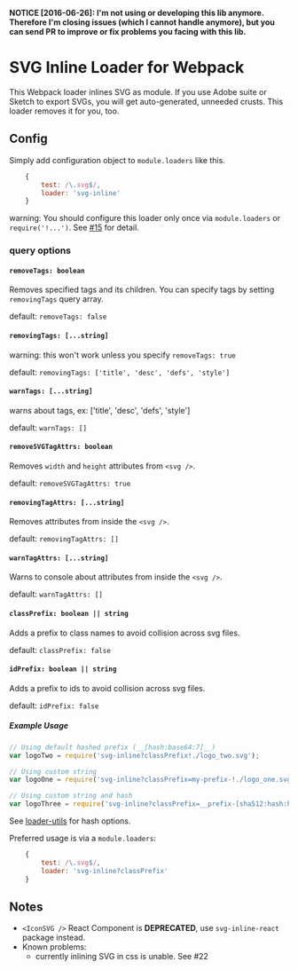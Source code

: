 **NOTICE [2016-06-26]: I'm not using or developing this lib anymore. Therefore I'm closing issues (which I cannot handle anymore), but you can send PR to improve or fix problems you facing with this lib.**

# SVG Inline Loader for Webpack

This Webpack loader inlines SVG as module. If you use Adobe suite or Sketch to export SVGs, you will get auto-generated, unneeded crusts. This loader removes it for you, too.

## Config

Simply add configuration object to `module.loaders` like this.

```javascript
    {
        test: /\.svg$/,
        loader: 'svg-inline'
    }
```

warning: You should configure this loader only once via `module.loaders` or `require('!...')`. See [#15](https://github.com/sairion/svg-inline-loader/issues/15) for detail.

### query options

#### `removeTags: boolean`

Removes specified tags and its children. You can specify tags by setting `removingTags` query array.

default: `removeTags: false`

#### `removingTags: [...string]`

warning: this won't work unless you specify `removeTags: true`

default: `removingTags: ['title', 'desc', 'defs', 'style']`

#### `warnTags: [...string]`

warns about tags, ex: ['title', 'desc', 'defs', 'style']

default: `warnTags: []`

#### `removeSVGTagAttrs: boolean`

Removes `width` and `height` attributes from `<svg />`.

default: `removeSVGTagAttrs: true`

#### `removingTagAttrs: [...string]`

Removes attributes from inside the `<svg />`.

default: `removingTagAttrs: []`

#### `warnTagAttrs: [...string]`

Warns to console about attributes from inside the `<svg />`.

default: `warnTagAttrs: []`
#### `classPrefix: boolean || string`

Adds a prefix to class names to avoid collision across svg files.

default: `classPrefix: false`

#### `idPrefix: boolean || string`

Adds a prefix to ids to avoid collision across svg files.

default: `idPrefix: false`


##### Example Usage
```js
// Using default hashed prefix (__[hash:base64:7]__)
var logoTwo = require('svg-inline?classPrefix!./logo_two.svg');

// Using custom string
var logoOne = require('svg-inline?classPrefix=my-prefix-!./logo_one.svg');

// Using custom string and hash
var logoThree = require('svg-inline?classPrefix=__prefix-[sha512:hash:hex:5]__!./logo_three.svg');
```
See [loader-utils](https://github.com/webpack/loader-utils#interpolatename) for hash options.

Preferred usage is via a `module.loaders`:
```js
    {
        test: /\.svg$/,
        loader: 'svg-inline?classPrefix'
    }
```

## Notes

- `<IconSVG />` React Component is **DEPRECATED**, use `svg-inline-react` package instead.
- Known problems:
  - currently inlining SVG in css is unable. See #22
